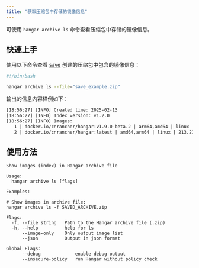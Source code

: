 ```yaml
---
title: "获取压缩包中存储的镜像信息"
---
```


可使用 `hangar archive ls` 命令查看压缩包中存储的镜像信息。

## 快速上手

使用以下命令查看 [save](/docs/v1.9/save/save#快速上手) 创建的压缩包中包含的镜像信息：

```bash
#!/bin/bash

hangar archive ls --file="save_example.zip"
```

输出的信息内容样例如下：

```txt title="hangar archive ls -f save_example.zip"
[18:56:27] [INFO] Created time: 2025-02-13
[18:56:27] [INFO] Index version: v1.2.0
[18:56:27] [INFO] Images:
   1 | docker.io/cnrancher/hangar:v1.9.0-beta.2 | arm64,amd64 | linux | 227.18M | (with attestation)
   2 | docker.io/cnrancher/hangar:latest | amd64,arm64 | linux | 213.27M | (with attestation)
```

## 使用方法

```text title="hangar archive ls --help"
Show images (index) in Hangar archive file

Usage:
  hangar archive ls [flags]

Examples:

# Show images in archive file:
hangar archive ls -f SAVED_ARCHIVE.zip

Flags:
  -f, --file string   Path to the Hangar archive file (.zip)
  -h, --help          help for ls
      --image-only    Only output image list
      --json          Output in json format

Global Flags:
      --debug             enable debug output
      --insecure-policy   run Hangar without policy check
```
